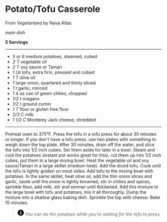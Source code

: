 # Potato/Tofu Casserole

From _Vegetariana_ by Nava Atlas

*main dish*

**5 Servings**

---

- *5 or 6* medium potatoes, steamed, cubed
- *2 T* vegetable oil
- *2 T* soy sauce or Tamari
- *1 Lb* tofu, extra firm, pressed and cubed
- *1 T* olive oil
- *1* large onion, quartered and thinly sliced
- *1 t* garlic, minced
- *1* 4 oz can of green chilies, chopped
- *1/2 t* oregano
- *1/2 t* ground cumin
- *1 T* flour or gluten free flour
- *2/3 C* milk
- *1 1/2 C* Monterey Jack cheese, shredded

---

Preheat oven to 375°F. Press the tofu in a tofu press for about 30 minutes or
longer. If you don't have a tofu press, use two plates with something to weigh
down the top plate. After 30 minutes, drain off the water, and slice the tofu
into 1/2 inch cubes. Set them aside for later in a bowl. Steam and cool the
potatoes (instant pot works great for this), cut them up into 1/2 inch cubes,
put them in a large mixing bowl. Heat the vegetable oil and soy sauce/Tamari in
a large skillet (medium heat). Add the diced tofu. Cook until the tofu is
lightly golden on most sides. Add tofu to the mixing bowl with potatoes. In the
same skillet, heat olive oil, add the thin onion slices and garlic, sauté until
the onion is lightly browned, stir in chilies and spices, sprinkle flour, add
milk, stir and simmer until thickened. Add this mixture to the large bowl with
tofu and potatoes, mix it all thoroughly. Dump the mixture into a shallow glass
baking dish. Sprinkle the top with cheese. Bake 15 minutes.

> ![info](./images/info-icon.png) *You can do the potatoes while you're waiting for the tofu to press.*
